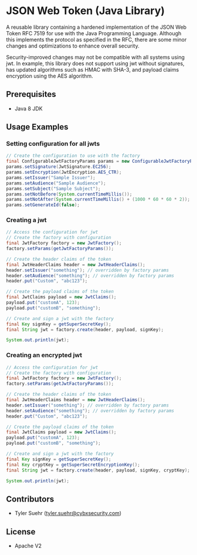 # JSON Web Token (Java Library)

A reusable library containing a hardened implementation of the JSON Web 
Token RFC 7519 for use with the Java Programming Language. Although this 
implements the protocol as specified in the RFC, there are some minor changes 
and optimizations to enhance overall security. 

Security-improved changes may not be compatible with all systems using jwt. 
In example, this library does not support using jwt without signatures, has 
updated algorithms such as HMAC with SHA-3, and payload claims encryption 
using the AES algorithm.

## Prerequisites
- Java 8 JDK

## Usage Examples

### Setting configuration for all jwts
```java
// Create the configuration to use with the factory
final ConfigurableJwtFactoryParams params = new ConfigurableJwtFactoryParams();
params.setSignature(JwtSignature.EC256);
params.setEncryption(JwtEncryption.AES_CTR);
params.setIssuer("Sample Issuer");
params.setAudience("Sample Audience");
params.setSubject("Sample Subject");
params.setNotBefore(System.currentTimeMillis());
params.setNotAfter(System.currentTimeMillis() + (1000 * 60 * 60 * 2));
params.setGenerateId(false);
```

### Creating a jwt
```java
// Access the configuration for jwt
// Create the factory with configuration
final JwtFactory factory = new JwtFactory();
factory.setParams(getJwtFactoryParams());

// Create the header claims of the token
final JwtHeaderClaims header = new JwtHeaderClaims();
header.setIssuer("something"); // overridden by factory params
header.setAudience("something"); // overridden by factory params
header.put("Custom", "abc123");

// Create the payload claims of the token
final JwtClaims payload = new JwtClaims();
payload.put("customA", 123);
payload.put("customB", "something");

// Create and sign a jwt with the factory
final Key signKey = getSuperSecretKey();
final String jwt = factory.create(header, payload, signKey);

System.out.println(jwt);
```

### Creating an encrypted jwt
```java
// Access the configuration for jwt
// Create the factory with configuration
final JwtFactory factory = new JwtFactory();
factory.setParams(getJwtFactoryParams());

// Create the header claims of the token
final JwtHeaderClaims header = new JwtHeaderClaims();
header.setIssuer("something"); // overridden by factory params
header.setAudience("something"); // overridden by factory params
header.put("Custom", "abc123");

// Create the payload claims of the token
final JwtClaims payload = new JwtClaims();
payload.put("customA", 123);
payload.put("customB", "something");

// Create and sign a jwt with the factory
final Key signKey = getSuperSecretKey();
final Key cryptKey = getSuperSecretEncryptionKey();
final String jwt = factory.create(header, payload, signKey, cryptKey);

System.out.println(jwt);
```


## Contributors
- Tyler Suehr (tyler.suehr@cybxsecurity.com)

## License
- Apache V2
